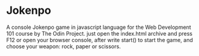 # Jokenpo
A console Jokenpo game in javascript language for the Web Development 101 course by The Odin Project.
just open the index.html archive and press F12 or open your browser console, after write start() to start the game, and choose your weapon: rock, paper or scissors.
